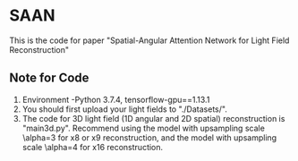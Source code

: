 # SAAN
This is the code for paper "Spatial-Angular Attention Network for Light Field Reconstruction"


## Note for Code
1. Environment -Python 3.7.4, tensorflow-gpu==1.13.1 <br>
2. You should first upload your light fields to "./Datasets/". <br>
3. The code for 3D light field (1D angular and 2D spatial) reconstruction is "main3d.py". Recommend using the model with upsampling scale \alpha=3 for x8 or x9 reconstruction, and the model with upsampling scale \alpha=4 for x16 reconstruction. <br>
